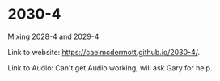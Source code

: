 # 2030-4
Mixing 2028-4 and 2029-4

Link to website: https://caelmcdermott.github.io/2030-4/.

Link to Audio: Can't get Audio working, will ask Gary for help.

